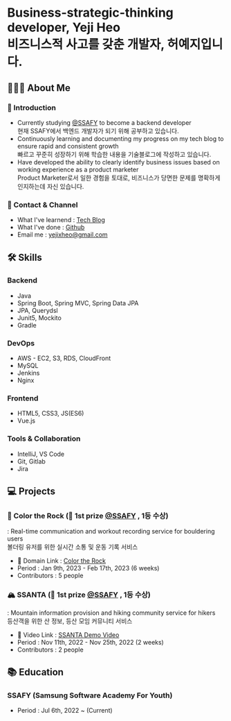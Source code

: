 # Business-strategic-thinking developer, Yeji Heo <br/> 비즈니스적 사고를 갖춘 개발자, 허예지입니다.

## 🙋🏻‍♀️ About Me
### 🌿 Introduction
- Currently studying [@SSAFY](https://ssafy.com) to become a backend developer<br/>
현재 SSAFY에서 백엔드 개발자가 되기 위해 공부하고 있습니다.
- Continuously learning and documenting my progress on my tech blog to ensure rapid and consistent growth<br/>
빠르고 꾸준히 성장하기 위해 학습한 내용을 기술블로그에 작성하고 있습니다.
- Have developed the ability to clearly identify business issues based on working experience as a product marketer<br/>
Product Marketer로서 일한 경험을 토대로, 비즈니스가 당면한 문제를 명확하게 인지하는데 자신 있습니다.

### 🔗 Contact & Channel
- What I've learnend : [Tech Blog](https://erinh.tistory.com)
- What I've done : [Github](https://github.com/yestj)
- Email me : yejixheo@gmail.com

## 🛠️ Skills
### Backend
- Java
- Spring Boot, Spring MVC, Spring Data JPA
- JPA, Querydsl
- Junit5, Mockito
- Gradle

### DevOps
- AWS - EC2, S3, RDS, CloudFront
- MySQL
- Jenkins
- Nginx

### Frontend
- HTML5, CSS3, JS(ES6)
- Vue.js

### Tools & Collaboration
- IntelliJ, VS Code
- Git, Gitlab
- Jira

## 💻 Projects
### 🌈 Color the Rock (🥇 1st prize [@SSAFY](https://ssafy.com) , 1등 수상)
: Real-time communication and workout recording service for bouldering users<br/>
볼더링 유저를 위한 실시간 소통 및 운동 기록 서비스 
- 🔗 Domain Link : [Color the Rock](https://colortherock.com)
- Period : Jan 9th, 2023 - Feb 17th, 2023 (6 weeks)
- Contributors : 5 people

### 🏔️ SSANTA (🥇 1st prize [@SSAFY](https://ssafy.com) , 1등 수상)
: Mountain information provision and hiking community service for hikers<br/>
등산객을 위한 산 정보, 등산 모임 커뮤니티 서비스
- 🔗 Video Link : [SSANTA Demo Video](https://youtu.be/RMSTzdtaR7M)
- Period : Nov 11th, 2022 - Nov 25th, 2022 (2 weeks)
- Contributors : 2 people


## 📚 Education
### SSAFY (Samsung Software Academy For Youth)
- Period : Jul 6th, 2022 ~ (Current)
